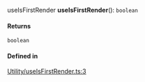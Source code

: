 useIsFirstRender
**useIsFirstRender**(): `boolean`

#### Returns

`boolean`

#### Defined in

[Utility/useIsFirstRender.ts:3](https://github.com/iway1/stack-native/blob/8a81454/react-native/src/hooks/Utility/useIsFirstRender.ts#L3)